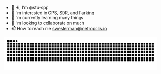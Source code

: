 
- 👋 Hi, I’m @stu-spp
- 👀 I’m interested in GPS, SDR, and Parking
- 🌱 I’m currently learning many things
- 💞️ I’m looking to collaborate on much
- 📫 How to reach me swesterman@metropolis.io

<div align="center">
  <img align="center" alt="GitHub Contribution Snake" src="https://raw.githubusercontent.com/stu-spp/stu-spp/snake/github-contribution-grid-snake-dark.svg">
</div>
